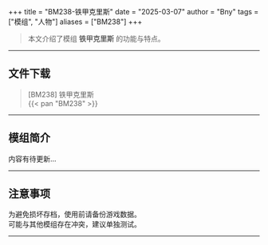 +++
title = "BM238-铁甲克里斯"
date = "2025-03-07"
author = "Bny"
tags = ["模组", "人物"]
aliases = ["BM238"]
+++

> 本文介绍了模组 **铁甲克里斯** 的功能与特点。

---

## 文件下载

> [BM238] 铁甲克里斯  
{{< pan "BM238" >}}  

---

## 模组简介

>  
内容有待更新...  

---

## 注意事项

>  
为避免损坏存档，使用前请备份游戏数据。  
可能与其他模组存在冲突，建议单独测试。  

---

